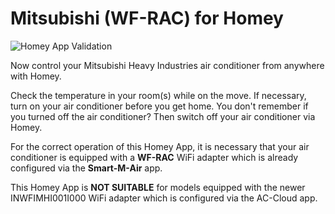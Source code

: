 # Mitsubishi (WF-RAC) for Homey

![Homey App Validation](https://github.com/edwinvdpol/homey-wfrac/actions/workflows/validate.yml/badge.svg)

Now control your Mitsubishi Heavy Industries air conditioner from anywhere with Homey.

Check the temperature in your room(s) while on the move. If necessary, turn on your air conditioner before you get home. You don't remember if you turned off the air conditioner? Then switch off your air conditioner via Homey.

For the correct operation of this Homey App, it is necessary that your air conditioner is equipped with a **WF-RAC** WiFi adapter which is already configured via the **Smart-M-Air** app.

This Homey App is **NOT SUITABLE** for models equipped with the newer INWFIMHI001I000 WiFi adapter which is configured via the AC-Cloud app.
